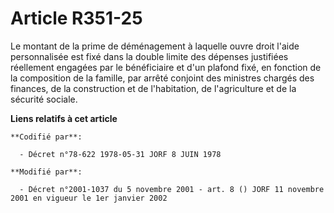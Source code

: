 # Article R351-25

Le montant de la prime de déménagement à laquelle ouvre droit l'aide personnalisée est fixé dans la double limite des
dépenses justifiées réellement engagées par le bénéficiaire et d'un plafond fixé, en fonction de la composition de la
famille, par arrêté conjoint des ministres chargés des finances, de la construction et de l'habitation, de l'agriculture et
de la sécurité sociale.

**Liens relatifs à cet article**

	**Codifié par**:

	  - Décret n°78-622 1978-05-31 JORF 8 JUIN 1978

	**Modifié par**:

	  - Décret n°2001-1037 du 5 novembre 2001 - art. 8 () JORF 11 novembre 2001 en vigueur le 1er janvier 2002
